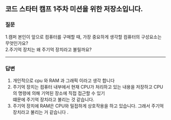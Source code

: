 코드 스타터 캠프 1주차 미션을 위한 저장소입니다.   
---

### 질문 

1.캠퍼 본인이 앞으로 컴퓨터를 구매할 때, 가장 중요하게 생각할 컴퓨터의 구성요소는 무엇인가요?   
2.주기억 장치는 왜 주기억 장치라고 불릴까요?   

---
### 답변   
1. 개인적으로 cpu 와 RAM 과 그래픽 이라고 생각 합니다    
2. 주기억 장치는 컴퓨터 내부에서 현재 CPU가 처리하고 있는 내용을 저장하고 CPU의 명령에 의해 기억된 장소에 직접 접근할 수 있기   
 떄문에 주기억 장치라고 불리는 것 같습니다.   
3. 주기억 장치에 RAM은 CPU와 밀접하게 상호작용을 하고 있습니다. 그래서 주기억장치라고 불리는 거 같습니다 .   


